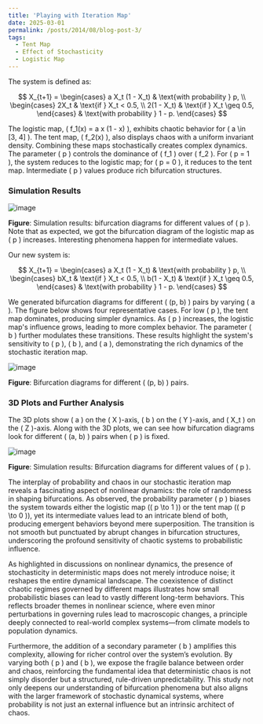 ```yaml
---
title: 'Playing with Iteration Map'
date: 2025-03-01
permalink: /posts/2014/08/blog-post-3/
tags:
  - Tent Map
  - Effect of Stochasticity
  - Logistic Map
---
```


The system is defined as:

$$
X_{t+1} = 
\begin{cases}
    a X_t (1 - X_t) & \text{with probability } p, \\
    \begin{cases}
        2X_t & \text{if } X_t < 0.5, \\
        2(1 - X_t) & \text{if } X_t \geq 0.5,
    \end{cases} & \text{with probability } 1 - p.
\end{cases}
$$

The logistic map, \( f_1(x) = a x (1 - x) \), exhibits chaotic behavior for \( a \in [3, 4] \). The tent map, \( f_2(x) \), also displays chaos with a uniform invariant density. Combining these maps stochastically creates complex dynamics. The parameter \( p \) controls the dominance of \( f_1 \) over \( f_2 \). For \( p = 1 \), the system reduces to the logistic map; for \( p = 0 \), it reduces to the tent map. Intermediate \( p \) values produce rich bifurcation structures.

### Simulation Results

![image](https://github.com/user-attachments/assets/df483ab6-663d-4680-a2f4-40b5a2911518)

**Figure**: Simulation results: bifurcation diagrams for different values of \( p \). Note that as expected, we got the bifurcation diagram of the logistic map as \( p \) increases. Interesting phenomena happen for intermediate values.

Our new system is:

$$
X_{t+1} = 
\begin{cases}
    a X_t (1 - X_t) & \text{with probability } p, \\
    \begin{cases}
        bX_t & \text{if } X_t < 0.5, \\
        b(1 - X_t) & \text{if } X_t \geq 0.5,
    \end{cases} & \text{with probability } 1 - p.
\end{cases}
$$


We generated bifurcation diagrams for different \( (p, b) \) pairs by varying \( a \). The figure below shows four representative cases. For low \( p \), the tent map dominates, producing simpler dynamics. As \( p \) increases, the logistic map's influence grows, leading to more complex behavior. The parameter \( b \) further modulates these transitions. These results highlight the system's sensitivity to \( p \), \( b \), and \( a \), demonstrating the rich dynamics of the stochastic iteration map.

![image](https://github.com/user-attachments/assets/1cbbbcc5-43db-4975-ae9e-934faef623e2)

**Figure**: Bifurcation diagrams for different \( (p, b) \) pairs.

### 3D Plots and Further Analysis

The 3D plots show \( a \) on the \( X \)-axis, \( b \) on the \( Y \)-axis, and \( X_t \) on the \( Z \)-axis. Along with the 3D plots, we can see how bifurcation diagrams look for different \( (a, b) \) pairs when \( p \) is fixed.

![image](https://github.com/user-attachments/assets/10657341-6878-4081-9a3b-f8ac7f0a8241)

**Figure**: Simulation results: Bifurcation diagrams for different values of \( p \).

The interplay of probability and chaos in our stochastic iteration map reveals a fascinating aspect of nonlinear dynamics: the role of randomness in shaping bifurcations. As observed, the probability parameter \( p \) biases the system towards either the logistic map (\( p \to 1 \)) or the tent map (\( p \to 0 \)), yet its intermediate values lead to an intricate blend of both, producing emergent behaviors beyond mere superposition. The transition is not smooth but punctuated by abrupt changes in bifurcation structures, underscoring the profound sensitivity of chaotic systems to probabilistic influence. 

As highlighted in discussions on nonlinear dynamics, the presence of stochasticity in deterministic maps does not merely introduce noise; it reshapes the entire dynamical landscape. The coexistence of distinct chaotic regimes governed by different maps illustrates how small probabilistic biases can lead to vastly different long-term behaviors. This reflects broader themes in nonlinear science, where even minor perturbations in governing rules lead to macroscopic changes, a principle deeply connected to real-world complex systems—from climate models to population dynamics.

Furthermore, the addition of a secondary parameter \( b \) amplifies this complexity, allowing for richer control over the system’s evolution. By varying both \( p \) and \( b \), we expose the fragile balance between order and chaos, reinforcing the fundamental idea that deterministic chaos is not simply disorder but a structured, rule-driven unpredictability. This study not only deepens our understanding of bifurcation phenomena but also aligns with the larger framework of stochastic dynamical systems, where probability is not just an external influence but an intrinsic architect of chaos.

